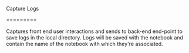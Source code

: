 Capture Logs

=========

Captures front end user interactions and sends to back-end end-point to save logs in the local directory. 
Logs will be saved with the notebook and contain the name of the notebook with which they're associated. 